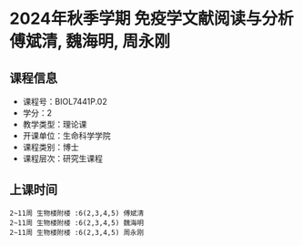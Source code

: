 # 2024年秋季学期 免疫学文献阅读与分析 傅斌清, 魏海明, 周永刚






## 课程信息

- 课程号：BIOL7441P.02
- 学分：2
- 教学类型：理论课
- 开课单位：生命科学学院
- 课程类别：博士
- 课程层次：研究生课程

## 上课时间

```
2~11周 生物楼附楼 :6(2,3,4,5) 傅斌清
2~11周 生物楼附楼 :6(2,3,4,5) 魏海明
2~11周 生物楼附楼 :6(2,3,4,5) 周永刚
```

